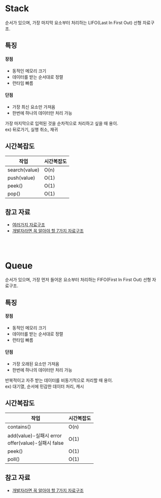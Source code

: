 # Stack

순서가 있으며, 가장 마지막 요소부터 처리하는 LIFO(Last In First Out) 선형 자료구조.

## 특징

#### 장점

- 동적인 메모리 크기
- 데이터를 받는 순서대로 정렬
- 런타임 빠름

#### 단점

- 가장 최신 요소만 가져옴
- 한번에 하나의 데이터만 처리 가능

가장 마지막으로 입력된 것을 순차적으로 처리하고 싶을 때 용이.<br>
ex) 뒤로가기, 실행 취소, 재귀

## 시간복잡도

| 작업          | 시간복잡도 |
| ------------- | ---------- |
| search(value) | O(n)       |
| push(value)   | O(1)       |
| peek()        | O(1)       |
| pop()         | O(1)       |

## 참고 자료

- [여러가지 자료구조](https://soliloquiess.github.io/study/2021/03/20/java_%EC%9E%90%EB%A3%8C%EA%B5%AC%EC%A1%B0.html)
- [개발자라면 꼭 알아야 할 7가지 자료구조](https://velog.io/@jha0402/Data-structure-%EA%B0%9C%EB%B0%9C%EC%9E%90%EB%9D%BC%EB%A9%B4-%EA%BC%AD-%EC%95%8C%EC%95%84%EC%95%BC-%ED%95%A0-7%EA%B0%80%EC%A7%80-%EC%9E%90%EB%A3%8C%EA%B5%AC%EC%A1%B0)

<br>
<br>

# Queue

순서가 있으며, 가장 먼저 들어온 요소부터 처리하는 FIFO(First In First Out) 선형 자료구조.

## 특징

#### 장점

- 동적인 메모리 크기
- 데이터를 받는 순서대로 정렬
- 런타임 빠름

#### 단점

- 가장 오래된 요소만 가져옴
- 한번에 하나의 데이터만 처리 가능

반복적이고 자주 받는 데이터를 비동기적으로 처리할 때 용이.<br>
ex) 대기열, 순서에 민감한 데이터 처리, 캐시

## 시간복잡도

| 작업                                                  | 시간복잡도 |
| ----------------------------------------------------- | ---------- |
| contains()                                            | O(n)       |
| add(value)-실패시 error<br/>offer(value)-실패시 false | O(1)       |
| peek()                                                | O(1)       |
| poll()                                                | O(1)       |

## 참고 자료

- [개발자라면 꼭 알아야 할 7가지 자료구조](https://velog.io/@jha0402/Data-structure-%EA%B0%9C%EB%B0%9C%EC%9E%90%EB%9D%BC%EB%A9%B4-%EA%BC%AD-%EC%95%8C%EC%95%84%EC%95%BC-%ED%95%A0-7%EA%B0%80%EC%A7%80-%EC%9E%90%EB%A3%8C%EA%B5%AC%EC%A1%B0)
